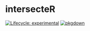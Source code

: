 # intersecteR

<!-- badges: start -->
[![Lifecycle: experimental](https://img.shields.io/badge/lifecycle-experimental-orange.svg)](https://lifecycle.r-lib.org/articles/stages.html#experimental)
[![pkgdown](https://github.com/js2264/intersecteR/workflows/pkgdown/badge.svg)](https://github.com/js2264/intersecteR/actions)
<!-- badges: end -->

